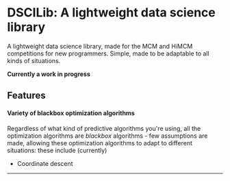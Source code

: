 # DSCILib: A lightweight data science library
A lightweight data science library, made for the MCM and HiMCM competitions for new programmers.
Simple, made to be adaptable to all kinds of situations.

**Currently a work in progress**

## Features

#### Variety of blackbox optimization algorithms<br>
Regardless of what kind of predictive algorithms you're using, all the optimization algorithms are *blackbox* algorithms - few assumptions are made, allowing these optimization algorithms to adapt to different situations: these include (currently)
- Coordinate descent

---
